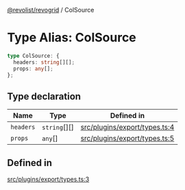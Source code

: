 [@revolist/revogrid](README.md) / ColSource

# Type Alias: ColSource

```ts
type ColSource: {
  headers: string[][];
  props: any[];
};
```

## Type declaration

| Name | Type | Defined in |
| ------ | ------ | ------ |
| `headers` | `string`[][] | [src/plugins/export/types.ts:4](https://github.com/revolist/revogrid/blob/80825bf77a49d260f052f2584a0efe930c2da0d3/src/plugins/export/types.ts#L4) |
| `props` | `any`[] | [src/plugins/export/types.ts:5](https://github.com/revolist/revogrid/blob/80825bf77a49d260f052f2584a0efe930c2da0d3/src/plugins/export/types.ts#L5) |

## Defined in

[src/plugins/export/types.ts:3](https://github.com/revolist/revogrid/blob/80825bf77a49d260f052f2584a0efe930c2da0d3/src/plugins/export/types.ts#L3)
